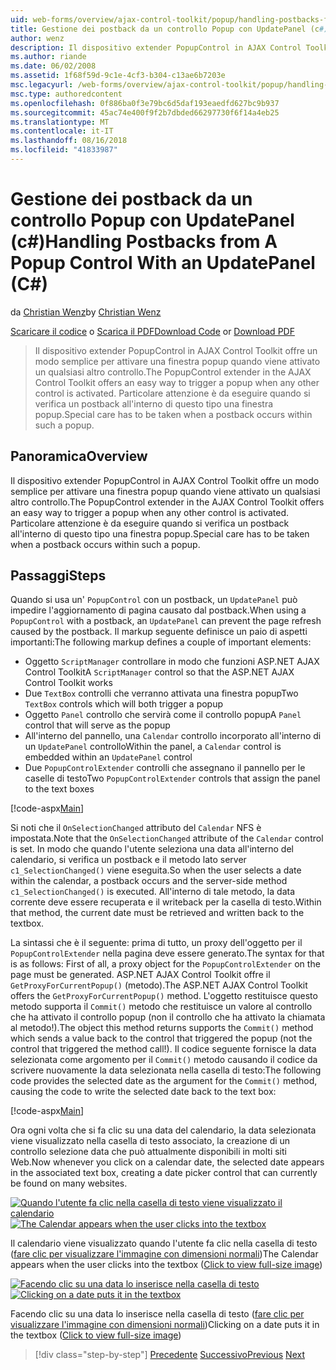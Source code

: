 ```yaml
---
uid: web-forms/overview/ajax-control-toolkit/popup/handling-postbacks-from-a-popup-control-with-an-updatepanel-cs
title: Gestione dei postback da un controllo Popup con UpdatePanel (c#) | Microsoft Docs
author: wenz
description: Il dispositivo extender PopupControl in AJAX Control Toolkit offre un modo semplice per attivare una finestra popup quando viene attivato un qualsiasi altro controllo. Deve essere adottata particolare attenzione...
ms.author: riande
ms.date: 06/02/2008
ms.assetid: 1f68f59d-9c1e-4cf3-b304-c13ae6b7203e
msc.legacyurl: /web-forms/overview/ajax-control-toolkit/popup/handling-postbacks-from-a-popup-control-with-an-updatepanel-cs
msc.type: authoredcontent
ms.openlocfilehash: 0f886ba0f3e79bc6d5daf193eaedfd627bc9b937
ms.sourcegitcommit: 45ac74e400f9f2b7dbded66297730f6f14a4eb25
ms.translationtype: MT
ms.contentlocale: it-IT
ms.lasthandoff: 08/16/2018
ms.locfileid: "41833987"
---
```

<a name="handling-postbacks-from-a-popup-control-with-an-updatepanel-c"></a><span data-ttu-id="fc33a-104">Gestione dei postback da un controllo Popup con UpdatePanel (c#)</span><span class="sxs-lookup"><span data-stu-id="fc33a-104">Handling Postbacks from A Popup Control With an UpdatePanel (C#)</span></span>
====================
<span data-ttu-id="fc33a-105">da [Christian Wenz](https://github.com/wenz)</span><span class="sxs-lookup"><span data-stu-id="fc33a-105">by [Christian Wenz](https://github.com/wenz)</span></span>

<span data-ttu-id="fc33a-106">[Scaricare il codice](http://download.microsoft.com/download/9/3/f/93f8daea-bebd-4821-833b-95205389c7d0/PopupControl2.cs.zip) o [Scarica il PDF](http://download.microsoft.com/download/2/d/c/2dc10e34-6983-41d4-9c08-f78f5387d32b/popupcontrol2CS.pdf)</span><span class="sxs-lookup"><span data-stu-id="fc33a-106">[Download Code](http://download.microsoft.com/download/9/3/f/93f8daea-bebd-4821-833b-95205389c7d0/PopupControl2.cs.zip) or [Download PDF](http://download.microsoft.com/download/2/d/c/2dc10e34-6983-41d4-9c08-f78f5387d32b/popupcontrol2CS.pdf)</span></span>

> <span data-ttu-id="fc33a-107">Il dispositivo extender PopupControl in AJAX Control Toolkit offre un modo semplice per attivare una finestra popup quando viene attivato un qualsiasi altro controllo.</span><span class="sxs-lookup"><span data-stu-id="fc33a-107">The PopupControl extender in the AJAX Control Toolkit offers an easy way to trigger a popup when any other control is activated.</span></span> <span data-ttu-id="fc33a-108">Particolare attenzione è da eseguire quando si verifica un postback all'interno di questo tipo una finestra popup.</span><span class="sxs-lookup"><span data-stu-id="fc33a-108">Special care has to be taken when a postback occurs within such a popup.</span></span>


## <a name="overview"></a><span data-ttu-id="fc33a-109">Panoramica</span><span class="sxs-lookup"><span data-stu-id="fc33a-109">Overview</span></span>

<span data-ttu-id="fc33a-110">Il dispositivo extender PopupControl in AJAX Control Toolkit offre un modo semplice per attivare una finestra popup quando viene attivato un qualsiasi altro controllo.</span><span class="sxs-lookup"><span data-stu-id="fc33a-110">The PopupControl extender in the AJAX Control Toolkit offers an easy way to trigger a popup when any other control is activated.</span></span> <span data-ttu-id="fc33a-111">Particolare attenzione è da eseguire quando si verifica un postback all'interno di questo tipo una finestra popup.</span><span class="sxs-lookup"><span data-stu-id="fc33a-111">Special care has to be taken when a postback occurs within such a popup.</span></span>

## <a name="steps"></a><span data-ttu-id="fc33a-112">Passaggi</span><span class="sxs-lookup"><span data-stu-id="fc33a-112">Steps</span></span>

<span data-ttu-id="fc33a-113">Quando si usa un' `PopupControl` con un postback, un `UpdatePanel` può impedire l'aggiornamento di pagina causato dal postback.</span><span class="sxs-lookup"><span data-stu-id="fc33a-113">When using a `PopupControl` with a postback, an `UpdatePanel` can prevent the page refresh caused by the postback.</span></span> <span data-ttu-id="fc33a-114">Il markup seguente definisce un paio di aspetti importanti:</span><span class="sxs-lookup"><span data-stu-id="fc33a-114">The following markup defines a couple of important elements:</span></span>

- <span data-ttu-id="fc33a-115">Oggetto `ScriptManager` controllare in modo che funzioni ASP.NET AJAX Control Toolkit</span><span class="sxs-lookup"><span data-stu-id="fc33a-115">A `ScriptManager` control so that the ASP.NET AJAX Control Toolkit works</span></span>
- <span data-ttu-id="fc33a-116">Due `TextBox` controlli che verranno attivata una finestra popup</span><span class="sxs-lookup"><span data-stu-id="fc33a-116">Two `TextBox` controls which will both trigger a popup</span></span>
- <span data-ttu-id="fc33a-117">Oggetto `Panel` controllo che servirà come il controllo popup</span><span class="sxs-lookup"><span data-stu-id="fc33a-117">A `Panel` control that will serve as the popup</span></span>
- <span data-ttu-id="fc33a-118">All'interno del pannello, una `Calendar` controllo incorporato all'interno di un `UpdatePanel` controllo</span><span class="sxs-lookup"><span data-stu-id="fc33a-118">Within the panel, a `Calendar` control is embedded within an `UpdatePanel` control</span></span>
- <span data-ttu-id="fc33a-119">Due `PopupControlExtender` controlli che assegnano il pannello per le caselle di testo</span><span class="sxs-lookup"><span data-stu-id="fc33a-119">Two `PopupControlExtender` controls that assign the panel to the text boxes</span></span>

[!code-aspx[Main](handling-postbacks-from-a-popup-control-with-an-updatepanel-cs/samples/sample1.aspx)]

<span data-ttu-id="fc33a-120">Si noti che il `OnSelectionChanged` attributo del `Calendar` NFS è impostata.</span><span class="sxs-lookup"><span data-stu-id="fc33a-120">Note that the `OnSelectionChanged` attribute of the `Calendar` control is set.</span></span> <span data-ttu-id="fc33a-121">In modo che quando l'utente seleziona una data all'interno del calendario, si verifica un postback e il metodo lato server `c1_SelectionChanged()` viene eseguita.</span><span class="sxs-lookup"><span data-stu-id="fc33a-121">So when the user selects a date within the calendar, a postback occurs and the server-side method `c1_SelectionChanged()` is executed.</span></span> <span data-ttu-id="fc33a-122">All'interno di tale metodo, la data corrente deve essere recuperata e il writeback per la casella di testo.</span><span class="sxs-lookup"><span data-stu-id="fc33a-122">Within that method, the current date must be retrieved and written back to the textbox.</span></span>

<span data-ttu-id="fc33a-123">La sintassi che è il seguente: prima di tutto, un proxy dell'oggetto per il `PopupControlExtender` nella pagina deve essere generato.</span><span class="sxs-lookup"><span data-stu-id="fc33a-123">The syntax for that is as follows: First of all, a proxy object for the `PopupControlExtender` on the page must be generated.</span></span> <span data-ttu-id="fc33a-124">ASP.NET AJAX Control Toolkit offre il `GetProxyForCurrentPopup()` (metodo).</span><span class="sxs-lookup"><span data-stu-id="fc33a-124">The ASP.NET AJAX Control Toolkit offers the `GetProxyForCurrentPopup()` method.</span></span> <span data-ttu-id="fc33a-125">L'oggetto restituisce questo metodo supporta il `Commit()` metodo che restituisce un valore al controllo che ha attivato il controllo popup (non il controllo che ha attivato la chiamata al metodo!).</span><span class="sxs-lookup"><span data-stu-id="fc33a-125">The object this method returns supports the `Commit()` method which sends a value back to the control that triggered the popup (not the control that triggered the method call!).</span></span> <span data-ttu-id="fc33a-126">Il codice seguente fornisce la data selezionata come argomento per il `Commit()` metodo causando il codice da scrivere nuovamente la data selezionata nella casella di testo:</span><span class="sxs-lookup"><span data-stu-id="fc33a-126">The following code provides the selected date as the argument for the `Commit()` method, causing the code to write the selected date back to the text box:</span></span>

[!code-aspx[Main](handling-postbacks-from-a-popup-control-with-an-updatepanel-cs/samples/sample2.aspx)]

<span data-ttu-id="fc33a-127">Ora ogni volta che si fa clic su una data del calendario, la data selezionata viene visualizzato nella casella di testo associato, la creazione di un controllo selezione data che può attualmente disponibili in molti siti Web.</span><span class="sxs-lookup"><span data-stu-id="fc33a-127">Now whenever you click on a calendar date, the selected date appears in the associated text box, creating a date picker control that can currently be found on many websites.</span></span>


<span data-ttu-id="fc33a-128">[![Quando l'utente fa clic nella casella di testo viene visualizzato il calendario](handling-postbacks-from-a-popup-control-with-an-updatepanel-cs/_static/image2.png)](handling-postbacks-from-a-popup-control-with-an-updatepanel-cs/_static/image1.png)</span><span class="sxs-lookup"><span data-stu-id="fc33a-128">[![The Calendar appears when the user clicks into the textbox](handling-postbacks-from-a-popup-control-with-an-updatepanel-cs/_static/image2.png)](handling-postbacks-from-a-popup-control-with-an-updatepanel-cs/_static/image1.png)</span></span>

<span data-ttu-id="fc33a-129">Il calendario viene visualizzato quando l'utente fa clic nella casella di testo ([fare clic per visualizzare l'immagine con dimensioni normali](handling-postbacks-from-a-popup-control-with-an-updatepanel-cs/_static/image3.png))</span><span class="sxs-lookup"><span data-stu-id="fc33a-129">The Calendar appears when the user clicks into the textbox ([Click to view full-size image](handling-postbacks-from-a-popup-control-with-an-updatepanel-cs/_static/image3.png))</span></span>


<span data-ttu-id="fc33a-130">[![Facendo clic su una data lo inserisce nella casella di testo](handling-postbacks-from-a-popup-control-with-an-updatepanel-cs/_static/image5.png)](handling-postbacks-from-a-popup-control-with-an-updatepanel-cs/_static/image4.png)</span><span class="sxs-lookup"><span data-stu-id="fc33a-130">[![Clicking on a date puts it in the textbox](handling-postbacks-from-a-popup-control-with-an-updatepanel-cs/_static/image5.png)](handling-postbacks-from-a-popup-control-with-an-updatepanel-cs/_static/image4.png)</span></span>

<span data-ttu-id="fc33a-131">Facendo clic su una data lo inserisce nella casella di testo ([fare clic per visualizzare l'immagine con dimensioni normali](handling-postbacks-from-a-popup-control-with-an-updatepanel-cs/_static/image6.png))</span><span class="sxs-lookup"><span data-stu-id="fc33a-131">Clicking on a date puts it in the textbox ([Click to view full-size image](handling-postbacks-from-a-popup-control-with-an-updatepanel-cs/_static/image6.png))</span></span>

> [!div class="step-by-step"]
> <span data-ttu-id="fc33a-132">[Precedente](using-multiple-popup-controls-cs.md)
> [Successivo](handling-postbacks-from-a-popup-control-without-an-updatepanel-cs.md)</span><span class="sxs-lookup"><span data-stu-id="fc33a-132">[Previous](using-multiple-popup-controls-cs.md)
[Next](handling-postbacks-from-a-popup-control-without-an-updatepanel-cs.md)</span></span>
